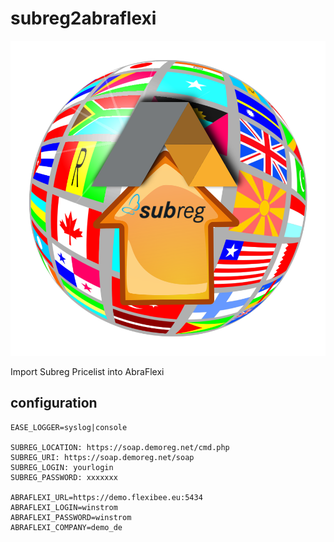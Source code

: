 # subreg2abraflexi

![Project Logo](subreg2abraflexi.svg?raw=true)

Import Subreg Pricelist into AbraFlexi

configuration
-------------

```env
EASE_LOGGER=syslog|console

SUBREG_LOCATION: https://soap.demoreg.net/cmd.php
SUBREG_URI: https://soap.demoreg.net/soap
SUBREG_LOGIN: yourlogin
SUBREG_PASSWORD: xxxxxxx

ABRAFLEXI_URL=https://demo.flexibee.eu:5434
ABRAFLEXI_LOGIN=winstrom
ABRAFLEXI_PASSWORD=winstrom
ABRAFLEXI_COMPANY=demo_de

```

